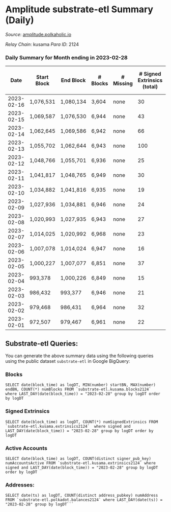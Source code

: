# Amplitude substrate-etl Summary (Daily)

_Source_: [amplitude.polkaholic.io](https://amplitude.polkaholic.io)

*Relay Chain*: kusama
*Para ID*: 2124



### Daily Summary for Month ending in 2023-02-28


| Date | Start Block | End Block | # Blocks | # Missing | # Signed Extrinsics (total) | # Active Accounts | # Addresses with Balances | # Events | # Transfers | # XCM Transfers In | # XCM Transfers Out |
| ---- | ----------- | --------- | -------- | --------- | --------------------------- | ----------------- | ------------------------- | -------- | ----------- | ------------------ | ------------------- |
| 2023-02-16 | 1,076,531 | 1,080,134 | 3,604 | none  | 30 | 11 |  | 7,476 | 18  |   |   |
| 2023-02-15 | 1,069,587 | 1,076,530 | 6,944 | none  | 43 | 20 | 795 | 14,251 | 12  |   |   |
| 2023-02-14 | 1,062,645 | 1,069,586 | 6,942 | none  | 66 | 21 | 789 | 14,421 | 25  |   |   |
| 2023-02-13 | 1,055,702 | 1,062,644 | 6,943 | none  | 100 | 27 | 770 | 14,692 | 68  |   |   |
| 2023-02-12 | 1,048,766 | 1,055,701 | 6,936 | none  | 25 | 14 | 733 | 14,087 | 1  |   |   |
| 2023-02-11 | 1,041,817 | 1,048,765 | 6,949 | none  | 30 | 14 | 732 | 14,146 | 4  |   |   |
| 2023-02-10 | 1,034,882 | 1,041,816 | 6,935 | none  | 19 | 11 | 729 | 14,035 | 4  |   |   |
| 2023-02-09 | 1,027,936 | 1,034,881 | 6,946 | none  | 24 | 10 | 727 | 14,066 |   |   |   |
| 2023-02-08 | 1,020,993 | 1,027,935 | 6,943 | none  | 27 | 11 | 727 | 14,081 |   |   |   |
| 2023-02-07 | 1,014,025 | 1,020,992 | 6,968 | none  | 23 | 9 | 727 | 14,110 |   |   |   |
| 2023-02-06 | 1,007,078 | 1,014,024 | 6,947 | none  | 16 | 7 | 727 | 14,026 |   |   |   |
| 2023-02-05 | 1,000,227 | 1,007,077 | 6,851 | none  | 37 | 14 | 727 | 13,970 |   |   |   |
| 2023-02-04 | 993,378 | 1,000,226 | 6,849 | none  | 15 | 7 | 727 | 13,819 |   |   |   |
| 2023-02-03 | 986,432 | 993,377 | 6,946 | none  | 21 | 10 | 727 | 14,049 |   |   |   |
| 2023-02-02 | 979,468 | 986,431 | 6,964 | none  | 32 | 14 | 727 | 14,158 |   |   |   |
| 2023-02-01 | 972,507 | 979,467 | 6,961 | none  | 22 | 10 | 727 | 14,097 |   |   |   |

## Substrate-etl Queries:
You can generate the above summary data using the following queries using the public dataset `substrate-etl` in Google BigQuery:


### Blocks
```
SELECT date(block_time) as logDT, MIN(number) startBN, MAX(number) endBN, COUNT(*) numBlocks FROM `substrate-etl.kusama.blocks2124`  where LAST_DAY(date(block_time)) = "2023-02-28" group by logDT order by logDT
```


### Signed Extrinsics
```
SELECT date(block_time) as logDT, COUNT(*) numSignedExtrinsics FROM `substrate-etl.kusama.extrinsics2124`  where signed and LAST_DAY(date(block_time)) = "2023-02-28" group by logDT order by logDT
```


### Active Accounts
```
SELECT date(block_time) as logDT, COUNT(distinct signer_pub_key) numAccountsActive FROM `substrate-etl.kusama.extrinsics2124` where signed and LAST_DAY(date(block_time)) = "2023-02-28" group by logDT order by logDT
```


### Addresses:
```
SELECT date(ts) as logDT, COUNT(distinct address_pubkey) numAddress FROM `substrate-etl.polkadot.balances2124` where LAST_DAY(date(ts)) = "2023-02-28" group by logDT```

